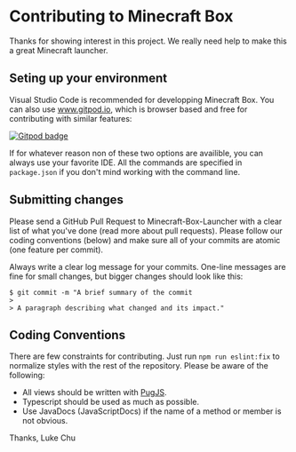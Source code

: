 # Contributing to Minecraft Box

Thanks for showing interest in this project. We really need help to make this a great Minecraft launcher.

## Seting up your environment
Visual Studio Code is recommended for developping Minecraft Box.
You can also use www.gitpod.io, which is browser based and free for contributing with similar features:

[![Gitpod badge](https://gitpod.io/button/open-in-gitpod.svg)](https://gitpod.io#https://github.com/lukechu10/Minecraft-Box-Launcher)

If for whatever reason non of these two options are availible, you can always use your favorite IDE.
All the commands are specified in `package.json` if you don't mind working with the command line.

## Submitting changes
Please send a GitHub Pull Request to Minecraft-Box-Launcher with a clear list of what you've done (read more about pull requests). Please follow our coding conventions (below) and make sure all of your commits are atomic (one feature per commit).

Always write a clear log message for your commits. One-line messages are fine for small changes, but bigger changes should look like this:

```
$ git commit -m "A brief summary of the commit
> 
> A paragraph describing what changed and its impact."
```

## Coding Conventions

There are few constraints for contributing. Just run `npm run eslint:fix` to normalize styles with the rest of the repository.
Please be aware of the following:
+ All views should be written with [PugJS](https://pugjs.org/api/getting-started.html).
+ Typescript should be used as much as possible.
+ Use JavaDocs (JavaScriptDocs) if the name of a method or member is not obvious.

Thanks, Luke Chu
